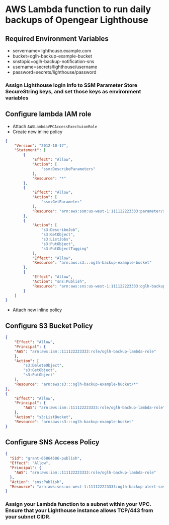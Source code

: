# AWS Lambda function to run daily backups of Opengear Lighthouse


## Required Environment Variables
- servername=lighthouse.example.com
- bucket=oglh-backup-example-bucket
- snstopic=oglh-backup-notification-sns
- username=secrets/lighthouse/username
- password=secrets/lighthouse/password
### Assign Lighthouse login info to SSM Parameter Store SecureString keys, and set those keys as environment variables

## Configure lambda IAM role
- Attach `AWSLambdaVPCAccessExectuionRole`
- Create new inline policy
```JSON
{
    "Version": "2012-10-17",
    "Statement": [
        {
            "Effect": "Allow",
            "Action": [
                "ssm:DescribeParameters"
            ],
            "Resource": "*"
        },
        {
            "Effect": "Allow",
            "Action": [
                "ssm:GetParameter"
            ],
            "Resource": "arn:aws:ssm:us-west-1:111122223333:parameter/secrets/lighthouse/*"
        },
        {
            "Action": [
                "s3:DescribeJob",
                "s3:GetObject",
                "s3:ListJobs",
                "s3:PutObject",
                "s3:PutObjectTagging"
            ],
            "Effect": "Allow",
            "Resource": "arn:aws:s3:::oglh-backup-example-bucket"
        },
        {
            "Effect": "Allow",
            "Action": "sns:Publish",
            "Resource": "arn:aws:sns:us-west-1:111122223333:oglh-backup-alert-sns"
        }
    ]
}
```
- Attach new inline policy


## Configure S3 Bucket Policy
```JSON
{
    "Effect": "Allow",
    "Principal": {
    "AWS": "arn:aws:iam::111122223333:role/oglh-backup-lambda-role"
    },
    "Action": [
        "s3:DeleteObject",
        "s3:GetObject",
        "s3:PutObject"
    ],
    "Resource": "arn:aws:s3:::oglh-backup-example-bucket/*"
},
{ 
    "Effect": "Allow",
    "Principal": {
        "AWS": "arn:aws:iam::111122223333:role/oglh-backup-lambda-role"
    },
    "Action": "s3:ListBucket",
    "Resource": "arn:aws:s3:::oglh-backup-example-bucket"
}
```

## Configure SNS Access Policy
```JSON
{
  "Sid": "grant-65864586-publish",
  "Effect": "Allow",
  "Principal": {
    "AWS": "arn:aws:iam::111122223333:role/oglh-backup-lambda-role"
  },
  "Action": "sns:Publish",
  "Resource": "arn:aws:sns:us-west-1:111122223333:oglh-backup-alert-sns"
}
```

### Assign your Lambda function to a subnet within your VPC. Ensure that your Lighthouse instance allows TCP/443 from your subnet CIDR.